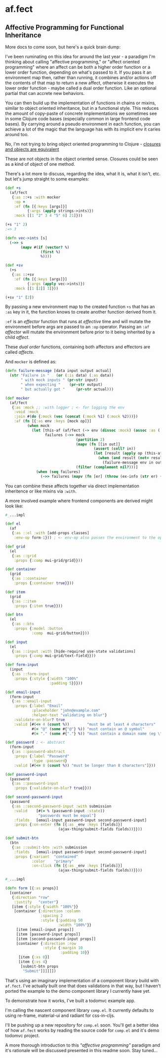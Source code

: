 # af.fect
## Affective Programming for Functional Inheritance

More docs to come soon, but here's a quick brain dump:

I've been ruminating on this idea for around the last year - a paradigm I'm thinking about calling "affective programming," or "affect oriented programming" where an affect can be both a higher order function or a lower order function, depending on what's passed to it. If you pass it an environment map then, rather than running, it combines and/or actions off the contents of that map to return a new affect, otherwise it executes the lower order function - maybe called a dual order function. Like an optional partial that can accrete new behaviors.

You can then build up the implementation of functions in chains or mixins, similar to object oriented inheritance, but in a functional style. This reduces the amount of copy-paste of concrete implementations we sometimes see in some Clojure code bases (especially common in large frontend code bases). By carrying around a pseudo environment in each function, you can achieve a lot of the magic that the language has with its implicit env it caries around too.

No, I'm not trying to bring object oriented programming to Clojure - [closures and objects are equivalent](https://wiki.c2.com/?ClosuresAndObjectsAreEquivalent)

These are not objects in the object oriented sense. Closures could be seen as a kind of object of one method.

There's a lot more to discuss, regarding the idea, what it is, what it isn't, etc. but let's jump straight to some examples:

```clojure
(def +s
  (af/fect
   {:as ::+s :with mocker
    :op +
    :ef (fn [{:keys [args]}]
          {:args (apply strings->ints)})
    :mock [[1 "2" 3 4 "5" 6] 21]}))

(+s "1" 2)
;=> 3

(defn vec->ints [s]
  (->> s
       (mapv #(if (vector? %)
                (first %)
                %))))

(def +sv
  (+s
   {:as ::+sv
    :ef (fn [{:keys [args]}]
          {:args (apply vec->ints)})
    :mock [[1 [2]] 3]}))

(+sv "1" [2])
```

By passing a new environment map to the created function `+s` that has an `:as` key in it, the function knows to create another function derived from it.

`:ef` is an _effector_ function that runs at _effective_ time and will mutate the environment before args are passed to an `:op` operator. Passing an `:af` _affector_ will mutate the environment before prior to it being inherited by a child _affect_.

These _dual order_ functions, containing both affectors and effectors are called _affects_.

And `mocker` is defined as:

```clojure
(defn failure-message [data input output actual]
  (str "Failure in "   (or (:is data) (:as data))
       " with mock inputs " (pr-str input)
       " when expecting "    (pr-str output)
       " but actually got "     (pr-str actual)))

(def mocker
  (af/fect
   {:as :mock ;; :with logger ; <- for logging the env
    :void :mock
    :join #(do {:mock (vec (concat (:mock %1) (:mock %2)))})
    :af (fn [{:as env :keys [mock op]}]
          (when mock
            (let [this-af (af/fect (-> env (dissoc :mock) (assoc :as (:is env))))
                  failures (->> mock
                                (partition 2)
                                (mapv (fn [[in out]]
                                        (assert (coll? in))
                                        (let [result (apply op (this-af in))]
                                          (when (and result (not= result out))
                                            (failure-message env in out result)))))
                                (filter (complement nil?)))]
              (when (seq failures)
                (->> failures (mapv (fn [er] (throw (ex-info (str er) {})))))))))}))
```

You can combine these affects together via direct implementation inheritence or like mixins via `:with`.

A more involved example where frontend components are derived might look like:

```clojure
#_...impl

(def el
  (af
   {:as ::el :with [add-props classes]
    :env-op form-1})) ; <- env-op also passes the environment to the op

(def grid
  (el
   {:as ::grid
    :props {:comp mui-grid/grid}}))

(def container
  (grid
   {:as ::container
    :props {:container true}}))

(def item
  (grid
   {:as ::item
    :props {:item true}}))

(def btn
  (el
   {:as ::btn
    :props {:model :button
            :comp  mui-grid/button}}))

(def input
  (el
   {:as ::input :with [hide-required use-state validations]
    :props {:comp mui-grid/text-field}}))

(def form-input
  (input 
   {:as ::form-input
    :props {:style {:width "100%"
                    :padding 5}}}))

(def email-input
  (form-input
   {:as ::email-input
    :props {:label "Email"
            :placeholder "john@example.com"
            :helper-text "validating on blur"}
    :validate-on-blur? true
    :valid [#(<= 4 (count %))        "must be at least 4 characters"
            #(= "@" (some #{"@"} %)) "must contain an @ symbol"
            #(= "." (some #{"."} %)) "must contain a domain name (eg \"example.com\")"]}))

(def password ; <- abstract
  (form-input
   {:as ::password-abstract
    :props {:label "Password"
            :type :password}
    :valid [#(<= 8 (count %)) "must be longer than 8 characters"]}))

(def password-input
  (password
   {:as ::password-input
    :props {:validate-on-blur? true}}))

(def second-password-input
  (password
   {:as ::second-password-input :with submission
    :valid    [#(= % (password-input :state))
               "passwords must be equal"]
    :fields   [email-input password-input second-password-input]
    :props {:on-enter (fn [{:as _env :keys [fields]}]
                        (ajax-thing/submit-fields fields))}}))

(def submit-btn
  (btn
   {:as ::submit-btn :with submission
    :fields   [email-input password-input second-password-input]
    :props {:variant  "contained"
            :color    "primary"
            :on-click (fn [{:as _env :keys [fields]}]
                        (ajax-thing/submit-fields fields))}}))

#_...impl

(defn form [{:as props}]
  [container
   {:direction "row"
    :justify   "center"}
   [item {:style {:width "100%"}}
    [container {:direction :column
                :spacing 2
                :style {:padding 50
                        :width "100%"}}
     [item [email-input props]]
     [item [password-input props]]
     [item [second-password-input props]]
     [container {:direction :row
                 :style {:margin 10
                         :padding 10}}
      [item {:xs 8}]
      [item {:xs 4}
       [submit-btn props
        "Submit"]]]]]])
```
That's using an imaginary implementation of a component library build with `af.fect`. I've actually built one that does validations in that way, but I haven't ported the example to the demo component library I currently have yet.

To demonstrate how it works, I've built a todomvc example app.

I'm calling the nascent component library `comp.el`. It currently defaults to using re-frame, material-ui and radiant for css-in-cljs.

I'll be pushing up a new repository for `comp.el` soon. You'll get a better idea of how `af.fect` works by reading the source code for `comp.el` and it's demo todomvc project.

A more thorough introduction to this _"affective programming"_ paradigm and it's rationale will be discussed presented in this readme soon. Stay tuned...
